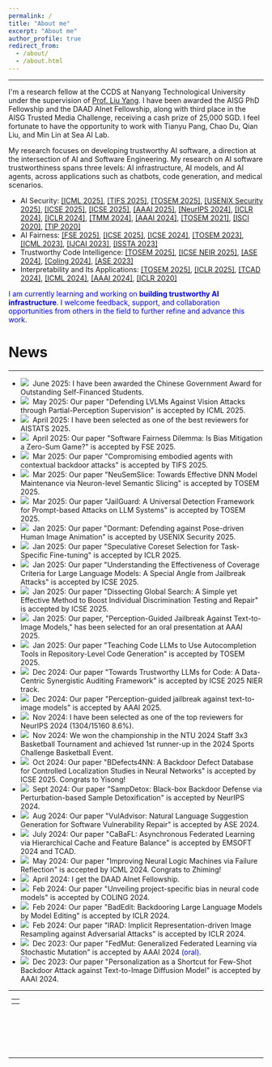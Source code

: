 ```yaml
---
permalink: /
title: "About me"
excerpt: "About me"
author_profile: true
redirect_from: 
  - /about/
  - /about.html
---
```


---

I'm a research fellow at the CCDS at Nanyang Technological University under the supervision of [Prof. Liu Yang](https://personal.ntu.edu.sg/yangliu/). 
I have been awarded the AISG PhD Fellowship and the DAAD AInet Fellowship, along with third place in the AISG Trusted Media Challenge, receiving a cash prize of 25,000 SGD. I feel fortunate to have the opportunity to work with Tianyu Pang, Chao Du, Qian Liu, and Min Lin at Sea AI Lab.

My research focuses on developing trustworthy AI software, a direction at the intersection of AI and Software Engineering. 
My research on AI software trustworthiness spans three levels: AI infrastructure, AI models, and AI agents, across applications such as chatbots, code generation, and medical scenarios.
- AI Security: [[ICML 2025]](https://arxiv.org/abs/2412.12722), [[TIFS 2025]](https://arxiv.org/abs/2408.02882), [[TOSEM 2025]](https://arxiv.org/abs/2312.10766), [[USENIX Security 2025]](https://arxiv.org/abs/2409.14424), [[ICSE 2025]](https://arxiv.org/abs/2408.15207), [[ICSE 2025]](https://arxiv.org/abs/2412.00746), [[AAAI 2025]](https://arxiv.org/abs/2408.10848), [[NeurIPS 2024]](https://ink.library.smu.edu.sg/sis_research/9812/), [[ICLR 2024]](https://arxiv.org/abs/2403.13355), [[ICLR 2024]](https://arxiv.org/abs/2310.11890), [[TMM 2024]](https://ieeexplore.ieee.org/document/10409578), [[AAAI 2024]](https://arxiv.org/abs/2305.10701), [[TOSEM 2021]](https://dl.acm.org/doi/10.1145/3490489), [[ISCI 2020]](https://www.sciencedirect.com/science/article/pii/S0020025520308124), [[TIP 2020]](https://arxiv.org/abs/1909.06978)
- AI Fairness: [[FSE 2025]](), [[ICSE 2025]](https://conf.researchr.org/details/icse-2025/icse-2025-research-track/216/Dissecting-Global-Search-A-Simple-yet-Effective-Method-to-Boost-Individual-Discrimin), [[ICSE 2024]](https://dl.acm.org/doi/10.1145/3597503.3623334), [[TOSEM 2023]](https://dl.acm.org/doi/10.1145/3617168), [[ICML 2023]](https://arxiv.org/abs/2306.15299), [[IJCAI 2023]](https://dl.acm.org/doi/abs/10.24963/ijcai.2023/49), [[ISSTA 2023]](https://arxiv.org/abs/2305.11602)
- Trustworthy Code Intelligence: [[TOSEM 2025]](https://arxiv.org/abs/2401.06391), [[ICSE NEIR 2025]](https://arxiv.org/abs/2410.09048), [[ASE 2024]](https://dl.acm.org/doi/10.1145/3691620.3695555), [[Coling 2024]](https://arxiv.org/abs/2201.07381), [[ASE 2023]](https://ieeexplore.ieee.org/document/10298289)
- Interpretability and Its Applications: [[TOSEM 2025]](https://arxiv.org/pdf/2407.20281v1), [[ICLR 2025]](https://arxiv.org/abs/2410.01296), [[TCAD 2024]](https://arxiv.org/abs/2404.12850), [[ICML 2024]](https://openreview.net/forum?id=JObct1zyTb), [[AAAI 2024]](https://ojs.aaai.org/index.php/AAAI/article/view/29146), [[ICLR 2020]](https://arxiv.org/abs/1908.01581)

<font color="blue">I am currently learning and working on <b>building trustworthy AI infrastructure</b>. I welcome feedback, support, and collaboration opportunities from others in the field to further refine and advance this work.</font>



# News

---
- <img src="https://ltl7155.github.io/images/new.gif">&nbsp; June 2025: I have been awarded the Chinese Government Award for Outstanding Self-Financed Students.
- <img src="https://ltl7155.github.io/images/new.gif">&nbsp; May 2025: Our paper "Defending LVLMs Against Vision Attacks through Partial-Perception Supervision" is accepted by ICML 2025.
- <img src="https://ltl7155.github.io/images/new.gif">&nbsp; April 2025: I have been selected as one of the best reviewers for AISTATS 2025.
- <img src="https://ltl7155.github.io/images/new.gif">&nbsp; April 2025: Our paper "Software Fairness Dilemma: Is Bias Mitigation a Zero-Sum Game?" is accepted by FSE 2025.
- <img src="https://ltl7155.github.io/images/new.gif">&nbsp; Mar 2025: Our paper "Compromising embodied agents with contextual backdoor attacks" is accepted by TIFS 2025.
- <img src="https://ltl7155.github.io/images/new.gif">&nbsp; Mar 2025: Our paper "NeuSemSlice: Towards Effective DNN Model Maintenance via Neuron-level Semantic Slicing" is accepted by TOSEM 2025.
- <img src="https://ltl7155.github.io/images/new.gif">&nbsp; Mar 2025: Our paper "JailGuard: A Universal Detection Framework for Prompt-based Attacks on LLM Systems" is accepted by TOSEM 2025.
- <img src="https://ltl7155.github.io/images/new.gif">&nbsp; Jan 2025: Our paper "Dormant: Defending against Pose-driven Human Image Animation" is accepted by USENIX Security 2025.
- <img src="https://ltl7155.github.io/images/new.gif">&nbsp; Jan 2025: Our paper "Speculative Coreset Selection for Task-Specific Fine-tuning" is accepted by ICLR 2025.
- <img src="https://ltl7155.github.io/images/new.gif">&nbsp; Jan 2025: Our paper "Understanding the Effectiveness of Coverage Criteria for Large Language Models: A Special Angle from Jailbreak Attacks" is accepted by ICSE 2025.
- <img src="https://ltl7155.github.io/images/new.gif">&nbsp; Jan 2025: Our paper "Dissecting Global Search: A Simple yet Effective Method to Boost Individual Discrimination Testing and Repair" is accepted by ICSE 2025.
- <img src="https://ltl7155.github.io/images/new.gif">&nbsp; Jan 2025: Our paper, "Perception-Guided Jailbreak Against Text-to-Image Models," has been selected for an oral presentation at AAAI 2025.
- <img src="https://ltl7155.github.io/images/new.gif">&nbsp; Jan 2025: Our paper "Teaching Code LLMs to Use Autocompletion Tools in Repository-Level Code Generation" is accepted by TOSEM 2025. 
- <img src="https://ltl7155.github.io/images/new.gif">&nbsp; Dec 2024: Our paper "Towards Trustworthy LLMs for Code: A Data-Centric Synergistic Auditing Framework" is accepted by ICSE 2025 NIER track. 
- <img src="https://ltl7155.github.io/images/new.gif">&nbsp; Dec 2024: Our paper "Perception-guided jailbreak against text-to-image models" is accepted by AAAI 2025. 
- <img src="https://ltl7155.github.io/images/new.gif">&nbsp; Nov 2024: I have been selected as one of the top reviewers for NeurIPS 2024 (1304/15160 8.6%).
- <img src="https://ltl7155.github.io/images/new.gif">&nbsp; Nov 2024: We won the championship in the NTU 2024 Staff 3x3 Basketball Tournament and achieved 1st runner-up in the 2024 Sports Challenge Basketball Event.
- <img src="https://ltl7155.github.io/images/new.gif">&nbsp; Oct 2024: Our paper "BDefects4NN: A Backdoor Defect Database for Controlled Localization Studies in Neural Networks" is accepted by ICSE 2025. Congrats to Yisong!
- <img src="https://ltl7155.github.io/images/new.gif">&nbsp; Sept 2024: Our paper "SampDetox: Black-box Backdoor Defense via Perturbation-based Sample Detoxification" is accepted by NeurIPS 2024.
- <img src="https://ltl7155.github.io/images/new.gif">&nbsp; Aug 2024: Our paper "VulAdvisor: Natural Language Suggestion Generation for Software Vulnerability Repair" is accepted by ASE 2024.
- <img src="https://ltl7155.github.io/images/new.gif">&nbsp; July 2024: Our paper "CaBaFL: Asynchronous Federated Learning via Hierarchical Cache and Feature Balance" is accepted by EMSOFT 2024 and TCAD.
- <img src="https://ltl7155.github.io/images/new.gif">&nbsp; May 2024: Our paper "Improving Neural Logic Machines via Failure Reflection" is accepted by ICML 2024. Congrats to Zhiming!
- <img src="https://ltl7155.github.io/images/new.gif">&nbsp; April 2024: I get the DAAD AInet Fellowship.
- <img src="https://ltl7155.github.io/images/new.gif">&nbsp; Feb 2024: Our paper "Unveiling project-specific bias in neural code models" is accepted by COLING 2024.
- <img src="https://ltl7155.github.io/images/new.gif">&nbsp; Feb 2024: Our paper "BadEdit: Backdooring Large Language Models by Model Editing" is accepted by ICLR 2024.
- <img src="https://ltl7155.github.io/images/new.gif">&nbsp; Feb 2024: Our paper "IRAD: Implicit Representation-driven Image Resampling against Adversarial Attacks" is accepted by ICLR 2024.
- <img src="https://ltl7155.github.io/images/new.gif">&nbsp; Dec 2023: Our paper "FedMut: Generalized Federated Learning via Stochastic Mutation" is accepted by AAAI 2024 <font color="blue">(oral)</font>.
- <img src="https://ltl7155.github.io/images/new.gif">&nbsp; Dec 2023: Our paper "Personalization as a Shortcut for Few-Shot Backdoor Attack against Text-to-Image Diffusion Model" is accepted by AAAI 2024.

---

<div class="footer" style="padding-left: 6px; font-weight: bold; color: #000000; text-align: center; font-size: 1.5em;">
  <table align="center" style="height: 100px; width: 100px;">
        <!--
         style="display: none"
         //www.clustrmaps.com/map_v2.png?d=c0iE23T-kE1Z77RydQ1UoeK1VAiMMSYMmQ2R2rgt6Mk&cl=ffffff
        -->
        <tr>
                <th align="center">
                <script type="text/javascript" id="clstr_globe" src="//clustrmaps.com/globe.js?d=kLhn--rwfJURcjclnBM3joupiZ77SHZ341PxzqX02uI"></script>
                <!--script type="text/javascript" id="clustrmaps" src="//clustrmaps.com/map_v2.js?d=qd22-Wpe7CUKe3FdY6eqGMd4TnBY6bmR9XIIyxh0TII&cl=ffffff&w=a"></script-->
                </th>
        </tr>
  </table>
</div>

---
